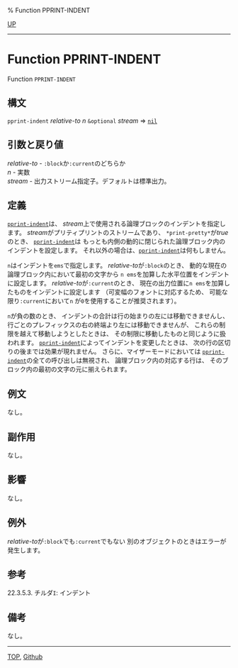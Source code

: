 % Function PPRINT-INDENT

[UP](22.4.html)  

---

# Function **PPRINT-INDENT**


Function `PPRINT-INDENT`


## 構文

`pprint-indent` *relative-to* *n* `&optional` *stream* => [`nil`](5.3.nil-variable.html)


## 引数と戻り値

*relative-to* - `:block`か`:current`のどちらか  
*n* - 実数  
*stream* - 出力ストリーム指定子。デフォルトは標準出力。


## 定義

[`pprint-indent`](22.4.pprint-indent.html)は、
*stream*上で使用される論理ブロックのインデントを指定します。
*stream*がプリティプリントのストリームであり、
`*print-pretty*`が*true*のとき、
[`pprint-indent`](22.4.pprint-indent.html)は
もっとも内側の動的に閉じられた論理ブロック内の
インデントを設定します。
それ以外の場合は、[`pprint-indent`](22.4.pprint-indent.html)は何もしません。

`n`はインデントを`ems`で指定します。
*relative-to*が`:block`のとき、
動的な現在の論理ブロック内において最初の文字から
`n ems`を加算した水平位置をインデントに設定します。
*relative-to*が`:current`のとき、
現在の出力位置に`n ems`を加算したものをインデントに設定します
（可変幅のフォントに対応するため、
可能な限り`:current`において`n` が`0`を使用することが推奨されます）。

`n`が負の数のとき、
インデントの合計は行の始まりの左には移動できませんし、
行ごとのプレフィックスの右の終端より左には移動できませんが、
これらの制限を越えて移動しようとしたときは、
その制限に移動したものと同じように扱われます。
[`pprint-indent`](22.4.pprint-indent.html)によってインデントを変更したときは、
次の行の区切りの後までは効果が現れません。
さらに、マイザーモードにおいては
[`pprint-indent`](22.4.pprint-indent.html)の全ての呼び出しは無視され、
論理ブロック内の対応する行は、
そのブロック内の最初の文字の元に揃えられます。


## 例文

なし。


## 副作用

なし。


## 影響

なし。


## 例外

*relative-to*が`:block`でも`:current`でもない
別のオブジェクトのときはエラーが発生します。


## 参考

22.3.5.3. チルダ`I`: インデント


## 備考

なし。


---
[TOP](index.html),  [Github](https://github.com/nptcl/npt-japanese)

